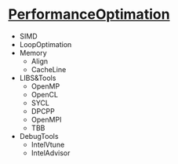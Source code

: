 # [PerformanceOptimation](https://github.com/junxnone/tmdkg/issues/8)
- SIMD
- LoopOptimation
- Memory
  - Align
  - CacheLine
- LIBS&Tools
  - OpenMP
  - OpenCL
  - SYCL
  - DPCPP
  - OpenMPI
  - TBB
- DebugTools
  - IntelVtune
  - IntelAdvisor
